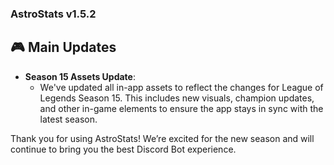 ### AstroStats v1.5.2

## 🎮 Main Updates

- **Season 15 Assets Update**:
  - We've updated all in-app assets to reflect the changes for League of Legends Season 15. This includes new visuals, champion updates, and other in-game elements to ensure the app stays in sync with the latest season.

Thank you for using AstroStats! We’re excited for the new season and will continue to bring you the best Discord Bot experience.
